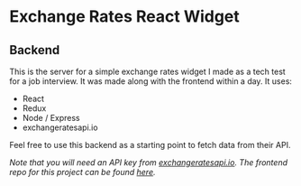# Exchange Rates React Widget

## Backend

This is the server for a simple exchange rates widget I made as a tech test for a job interview. It was made along with the frontend within a day. It uses:

- React
- Redux
- Node / Express
- exchangeratesapi.io

Feel free to use this backend as a starting point to fetch data from their API.

*Note that you will need an API key from <a href="https://exchangeratesapi.io/">exchangeratesapi.io</a>. The frontend repo for this project can be found <a href="https://github.com/MK3nn3dy/react-currency-widget-frontend">here</a>.*